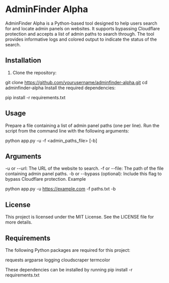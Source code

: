# AdminFinder Alpha

AdminFinder Alpha is a Python-based tool designed to help users search for and locate admin panels on websites. It supports bypassing Cloudflare protection and accepts a list of admin paths to search through. The tool provides informative logs and colored output to indicate the status of the search.

## Installation

1. Clone the repository:

git clone https://github.com/yourusername/adminfinder-alpha.git
cd adminfinder-alpha
Install the required dependencies:

pip install -r requirements.txt
## Usage
Prepare a file containing a list of admin panel paths (one per line).
Run the script from the command line with the following arguments:


python app.py -u <URL> -f <admin_paths_file> [-b]

## Arguments
-u or --url: The URL of the website to search.
-f or --file: The path of the file containing admin panel paths.
-b or --bypass (optional): Include this flag to bypass Cloudflare protection.
Example

python app.py -u https://example.com -f paths.txt -b

## License
This project is licensed under the MIT License. See the LICENSE file for more details.

## Requirements
The following Python packages are required for this project:

requests
argparse
logging
cloudscraper
termcolor

These dependencies can be installed by running pip install -r requirements.txt
